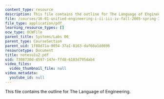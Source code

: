 ```yaml
---
content_type: resource
description: This file contains the outline for The Language of Engineering.
file: /courses/16-01-unified-engineering-i-ii-iii-iv-fall-2005-spring-2006/7308730dd597147effd86103d795dab4_notesu1u2.pdf
file_type: application/pdf
learning_resource_types: []
ocw_type: OCWFile
parent_title: Systems/Labs 06
parent_type: CourseSection
parent_uid: 1f88d71a-9054-37a1-8163-daf60a1dd696
resourcetype: Document
title: notesu1u2.pdf
uid: 7308730d-d597-147e-ffd8-6103d795dab4
video_files:
  video_thumbnail_file: null
video_metadata:
  youtube_id: null
---
```

This file contains the outline for The Language of Engineering.

